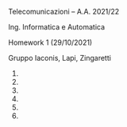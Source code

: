 Telecomunicazioni – A.A. 2021/22

Ing. Informatica e Automatica

Homework 1 (29/10/2021)

Gruppo Iaconis, Lapi, Zingaretti

1.

2.

3.

4.

5.

6.
